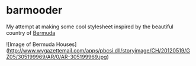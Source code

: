 # barmooder
My attempt at making some cool stylesheet inspired by the beautiful country of [Bermuda](http://www.bermuda.com/)

![Image of Bermuda Houses]
(http://www.wvgazettemail.com/apps/pbcsi.dll/storyimage/CH/20120519/GZ05/305199969/AR/0/AR-305199969.jpg)
